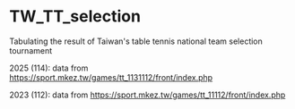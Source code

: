 # TW_TT_selection
Tabulating the result of Taiwan's table tennis national team selection tournament

2025 (114): data from https://sport.mkez.tw/games/tt_1131112/front/index.php

2023 (112): data from https://sport.mkez.tw/games/tt_11112/front/index.php
